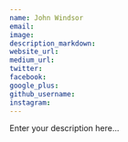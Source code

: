 ```yaml
---
name: John Windsor
email:
image:
description_markdown:
website_url:
medium_url:
twitter:
facebook:
google_plus:
github_username:
instagram:
---
```


Enter your description here...
